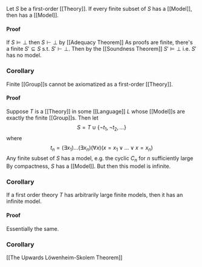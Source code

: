Let $S$ be a first-order [[Theory]].
If every finite subset of $S$ has a [[Model]], then  has a [[Model]].

#### Proof
If $S\models \bot$ then $S\vdash \bot$ by [[Adequacy Theorem]]
As proofs are finite, there's a finite $S'\subseteq S$ s.t. $S'\vdash \bot$. 
Then by the [[Soundness Theorem]] $S'\models \bot$ i.e. $S'$ has no model.

### Corollary 
Finite [[Group]]s cannot be axiomatized as a first-order [[Theory]].
#### Proof
Suppose $T$ is a [[Theory]] in some [[Language]] $L$ 
whose [[Model]]s are exactly the finite [[Group]]s. 
Then let
$$
S=T\cup \{ \neg t_{1},\neg t_{2},\dots \}
$$
where 
$$
t_{n}=(\exists x_{1})\dots(\exists x_{n})(\forall x)(x=x_{1}\lor\dots \lor x=x_{n})
$$
Any finite subset of $S$ has a model, e.g. the cyclic $C_{n}$ for $n$ sufficiently large
By compactness, $S$ has a [[Model]].
But then this model is infinite.

### Corollary
If a first order theory $T$ has arbitrarily large finite models, 
then it has an infinite model.
#### Proof
Essentially the same.
### Corollary
[[The Upwards Löwenheim-Skolem Theorem]]
